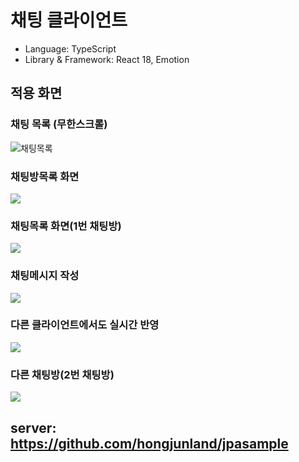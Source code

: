 # 채팅 클라이언트

* Language: TypeScript
* Library & Framework: React 18, Emotion

## 적용 화면

### 채팅 목록 (무한스크롤)
![채팅목록](https://velog.velcdn.com/images/hongjunland/post/a6060912-be76-4340-98c8-02695d07102c/image.gif)

### 채팅방목록 화면
![](https://velog.velcdn.com/images/hongjunland/post/b9330d09-3af7-4759-969f-c0334209f420/image.png)

### 채팅목록 화면(1번 채팅방)
![](https://velog.velcdn.com/images/hongjunland/post/9bdfe80d-ddef-4263-867a-3b9ac712248f/image.png)

### 채팅메시지 작성
![](https://velog.velcdn.com/images/hongjunland/post/4d8d20d2-cfde-4a2e-ae4e-81dc14be9e4c/image.png)

### 다른 클라이언트에서도 실시간 반영
![](https://velog.velcdn.com/images/hongjunland/post/ed541b66-745c-4d3b-af0c-3776f1dd4f85/image.png)

### 다른 채팅방(2번 채팅방)
![](https://velog.velcdn.com/images/hongjunland/post/a1c85ff9-ffcb-4d4f-a1d2-fdfe159604b9/image.png)


## server: https://github.com/hongjunland/jpasample
